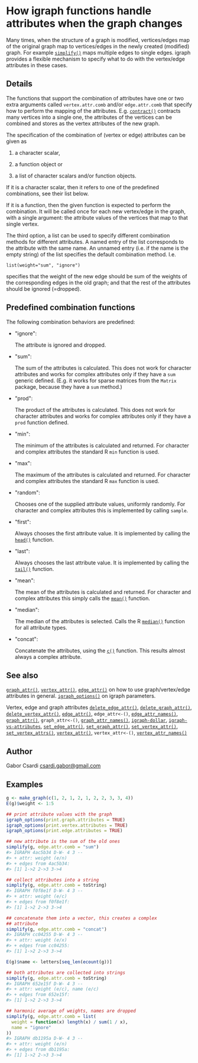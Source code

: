 # How igraph functions handle attributes when the graph changes

Many times, when the structure of a graph is modified, vertices/edges
map of the original graph map to vertices/edges in the newly created
(modified) graph. For example
[`simplify()`](https://r.igraph.org/reference/simplify.md) maps multiple
edges to single edges. igraph provides a flexible mechanism to specify
what to do with the vertex/edge attributes in these cases.

## Details

The functions that support the combination of attributes have one or two
extra arguments called `vertex.attr.comb` and/or `edge.attr.comb` that
specify how to perform the mapping of the attributes. E.g.
[`contract()`](https://r.igraph.org/reference/contract.md) contracts
many vertices into a single one, the attributes of the vertices can be
combined and stores as the vertex attributes of the new graph.

The specification of the combination of (vertex or edge) attributes can
be given as

1.  a character scalar,

2.  a function object or

3.  a list of character scalars and/or function objects.

If it is a character scalar, then it refers to one of the predefined
combinations, see their list below.

If it is a function, then the given function is expected to perform the
combination. It will be called once for each new vertex/edge in the
graph, with a single argument: the attribute values of the vertices that
map to that single vertex.

The third option, a list can be used to specify different combination
methods for different attributes. A named entry of the list corresponds
to the attribute with the same name. An unnamed entry (i.e. if the name
is the empty string) of the list specifies the default combination
method. I.e.

    list(weight="sum", "ignore")

specifies that the weight of the new edge should be sum of the weights
of the corresponding edges in the old graph; and that the rest of the
attributes should be ignored (=dropped).

## Predefined combination functions

The following combination behaviors are predefined:

- "ignore":

  The attribute is ignored and dropped.

- "sum":

  The sum of the attributes is calculated. This does not work for
  character attributes and works for complex attributes only if they
  have a `sum` generic defined. (E.g. it works for sparse matrices from
  the `Matrix` package, because they have a `sum` method.)

- "prod":

  The product of the attributes is calculated. This does not work for
  character attributes and works for complex attributes only if they
  have a `prod` function defined.

- "min":

  The minimum of the attributes is calculated and returned. For
  character and complex attributes the standard R `min` function is
  used.

- "max":

  The maximum of the attributes is calculated and returned. For
  character and complex attributes the standard R `max` function is
  used.

- "random":

  Chooses one of the supplied attribute values, uniformly randomly. For
  character and complex attributes this is implemented by calling
  `sample`.

- "first":

  Always chooses the first attribute value. It is implemented by calling
  the [`head()`](https://rdrr.io/r/utils/head.html) function.

- "last":

  Always chooses the last attribute value. It is implemented by calling
  the [`tail()`](https://rdrr.io/r/utils/head.html) function.

- "mean":

  The mean of the attributes is calculated and returned. For character
  and complex attributes this simply calls the
  [`mean()`](https://rdrr.io/r/base/mean.html) function.

- "median":

  The median of the attributes is selected. Calls the R
  [`median()`](https://rdrr.io/r/stats/median.html) function for all
  attribute types.

- "concat":

  Concatenate the attributes, using the
  [`c()`](https://rdrr.io/r/base/c.html) function. This results almost
  always a complex attribute.

## See also

[`graph_attr()`](https://r.igraph.org/reference/graph_attr.md),
[`vertex_attr()`](https://r.igraph.org/reference/vertex_attr.md),
[`edge_attr()`](https://r.igraph.org/reference/edge_attr.md) on how to
use graph/vertex/edge attributes in general.
[`igraph_options()`](https://r.igraph.org/reference/igraph_options.md)
on igraph parameters.

Vertex, edge and graph attributes
[`delete_edge_attr()`](https://r.igraph.org/reference/delete_edge_attr.md),
[`delete_graph_attr()`](https://r.igraph.org/reference/delete_graph_attr.md),
[`delete_vertex_attr()`](https://r.igraph.org/reference/delete_vertex_attr.md),
[`edge_attr()`](https://r.igraph.org/reference/edge_attr.md),
`edge_attr<-()`,
[`edge_attr_names()`](https://r.igraph.org/reference/edge_attr_names.md),
[`graph_attr()`](https://r.igraph.org/reference/graph_attr.md),
`graph_attr<-()`,
[`graph_attr_names()`](https://r.igraph.org/reference/graph_attr_names.md),
[`igraph-dollar`](https://r.igraph.org/reference/igraph-dollar.md),
[`igraph-vs-attributes`](https://r.igraph.org/reference/igraph-vs-attributes.md),
[`set_edge_attr()`](https://r.igraph.org/reference/set_edge_attr.md),
[`set_graph_attr()`](https://r.igraph.org/reference/set_graph_attr.md),
[`set_vertex_attr()`](https://r.igraph.org/reference/set_vertex_attr.md),
[`set_vertex_attrs()`](https://r.igraph.org/reference/set_vertex_attrs.md),
[`vertex_attr()`](https://r.igraph.org/reference/vertex_attr.md),
`vertex_attr<-()`,
[`vertex_attr_names()`](https://r.igraph.org/reference/vertex_attr_names.md)

## Author

Gabor Csardi <csardi.gabor@gmail.com>

## Examples

``` r
g <- make_graph(c(1, 2, 1, 2, 1, 2, 2, 3, 3, 4))
E(g)$weight <- 1:5

## print attribute values with the graph
igraph_options(print.graph.attributes = TRUE)
igraph_options(print.vertex.attributes = TRUE)
igraph_options(print.edge.attributes = TRUE)

## new attribute is the sum of the old ones
simplify(g, edge.attr.comb = "sum")
#> IGRAPH 4ac5b34 D-W- 4 3 -- 
#> + attr: weight (e/n)
#> + edges from 4ac5b34:
#> [1] 1->2 2->3 3->4

## collect attributes into a string
simplify(g, edge.attr.comb = toString)
#> IGRAPH f0f8e1f D-W- 4 3 -- 
#> + attr: weight (e/c)
#> + edges from f0f8e1f:
#> [1] 1->2 2->3 3->4

## concatenate them into a vector, this creates a complex
## attribute
simplify(g, edge.attr.comb = "concat")
#> IGRAPH cc04255 D-W- 4 3 -- 
#> + attr: weight (e/x)
#> + edges from cc04255:
#> [1] 1->2 2->3 3->4

E(g)$name <- letters[seq_len(ecount(g))]

## both attributes are collected into strings
simplify(g, edge.attr.comb = toString)
#> IGRAPH 652e15f D-W- 4 3 -- 
#> + attr: weight (e/c), name (e/c)
#> + edges from 652e15f:
#> [1] 1->2 2->3 3->4

## harmonic average of weights, names are dropped
simplify(g, edge.attr.comb = list(
  weight = function(x) length(x) / sum(1 / x),
  name = "ignore"
))
#> IGRAPH db1195a D-W- 4 3 -- 
#> + attr: weight (e/n)
#> + edges from db1195a:
#> [1] 1->2 2->3 3->4
```

